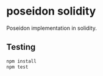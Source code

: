 # poseidon solidity

Poseidon implementation in solidity.

## Testing

```sh
npm install
npm test
```
